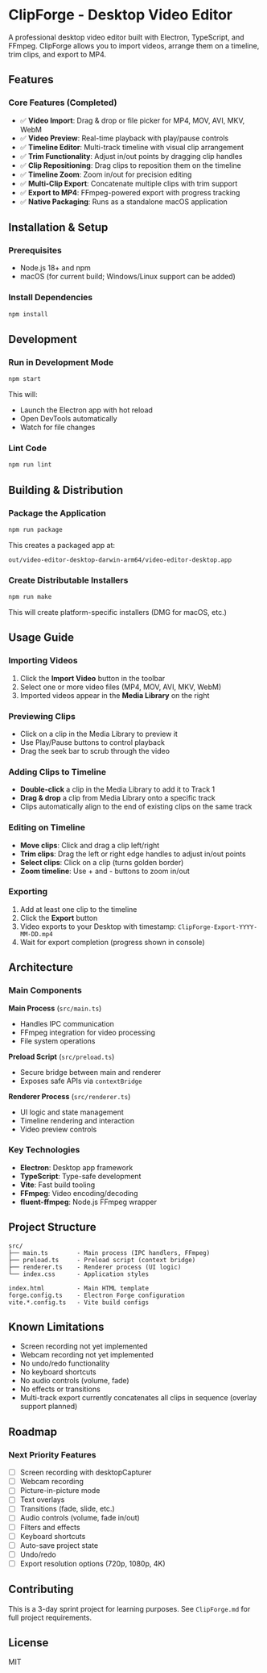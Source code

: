 # ClipForge - Desktop Video Editor

A professional desktop video editor built with Electron, TypeScript, and FFmpeg. ClipForge allows you to import videos, arrange them on a timeline, trim clips, and export to MP4.

## Features

### Core Features (Completed)
- ✅ **Video Import**: Drag & drop or file picker for MP4, MOV, AVI, MKV, WebM
- ✅ **Video Preview**: Real-time playback with play/pause controls
- ✅ **Timeline Editor**: Multi-track timeline with visual clip arrangement
- ✅ **Trim Functionality**: Adjust in/out points by dragging clip handles
- ✅ **Clip Repositioning**: Drag clips to reposition them on the timeline
- ✅ **Timeline Zoom**: Zoom in/out for precision editing
- ✅ **Multi-Clip Export**: Concatenate multiple clips with trim support
- ✅ **Export to MP4**: FFmpeg-powered export with progress tracking
- ✅ **Native Packaging**: Runs as a standalone macOS application

## Installation & Setup

### Prerequisites
- Node.js 18+ and npm
- macOS (for current build; Windows/Linux support can be added)

### Install Dependencies
```bash
npm install
```

## Development

### Run in Development Mode
```bash
npm start
```

This will:
- Launch the Electron app with hot reload
- Open DevTools automatically
- Watch for file changes

### Lint Code
```bash
npm run lint
```

## Building & Distribution

### Package the Application
```bash
npm run package
```

This creates a packaged app at:
```
out/video-editor-desktop-darwin-arm64/video-editor-desktop.app
```

### Create Distributable Installers
```bash
npm run make
```

This will create platform-specific installers (DMG for macOS, etc.)

## Usage Guide

### Importing Videos
1. Click the **Import Video** button in the toolbar
2. Select one or more video files (MP4, MOV, AVI, MKV, WebM)
3. Imported videos appear in the **Media Library** on the right

### Previewing Clips
- Click on a clip in the Media Library to preview it
- Use Play/Pause buttons to control playback
- Drag the seek bar to scrub through the video

### Adding Clips to Timeline
- **Double-click** a clip in the Media Library to add it to Track 1
- **Drag & drop** a clip from Media Library onto a specific track
- Clips automatically align to the end of existing clips on the same track

### Editing on Timeline
- **Move clips**: Click and drag a clip left/right
- **Trim clips**: Drag the left or right edge handles to adjust in/out points
- **Select clips**: Click on a clip (turns golden border)
- **Zoom timeline**: Use + and - buttons to zoom in/out

### Exporting
1. Add at least one clip to the timeline
2. Click the **Export** button
3. Video exports to your Desktop with timestamp: `ClipForge-Export-YYYY-MM-DD.mp4`
4. Wait for export completion (progress shown in console)

## Architecture

### Main Components

**Main Process** (`src/main.ts`)
- Handles IPC communication
- FFmpeg integration for video processing
- File system operations

**Preload Script** (`src/preload.ts`)
- Secure bridge between main and renderer
- Exposes safe APIs via `contextBridge`

**Renderer Process** (`src/renderer.ts`)
- UI logic and state management
- Timeline rendering and interaction
- Video preview controls

### Key Technologies
- **Electron**: Desktop app framework
- **TypeScript**: Type-safe development
- **Vite**: Fast build tooling
- **FFmpeg**: Video encoding/decoding
- **fluent-ffmpeg**: Node.js FFmpeg wrapper

## Project Structure

```
src/
├── main.ts        - Main process (IPC handlers, FFmpeg)
├── preload.ts     - Preload script (context bridge)
├── renderer.ts    - Renderer process (UI logic)
└── index.css      - Application styles

index.html         - Main HTML template
forge.config.ts    - Electron Forge configuration
vite.*.config.ts   - Vite build configs
```

## Known Limitations

- Screen recording not yet implemented
- Webcam recording not yet implemented
- No undo/redo functionality
- No keyboard shortcuts
- No audio controls (volume, fade)
- No effects or transitions
- Multi-track export currently concatenates all clips in sequence (overlay support planned)

## Roadmap

### Next Priority Features
- [ ] Screen recording with desktopCapturer
- [ ] Webcam recording
- [ ] Picture-in-picture mode
- [ ] Text overlays
- [ ] Transitions (fade, slide, etc.)
- [ ] Audio controls (volume, fade in/out)
- [ ] Filters and effects
- [ ] Keyboard shortcuts
- [ ] Auto-save project state
- [ ] Undo/redo
- [ ] Export resolution options (720p, 1080p, 4K)

## Contributing

This is a 3-day sprint project for learning purposes. See `ClipForge.md` for full project requirements.

## License

MIT
